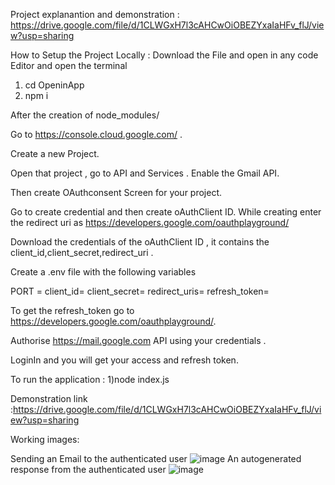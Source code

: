Project explanantion and demonstration : https://drive.google.com/file/d/1CLWGxH7l3cAHCwOiOBEZYxaIaHFv_flJ/view?usp=sharing

How to Setup the Project Locally :
Download the File and open in any code Editor and open the terminal
1) cd OpeninApp
2) npm i
   
After the creation of node_modules/ 

Go to https://console.cloud.google.com/ .

Create a new Project.

Open that project , go to API and Services . Enable the Gmail API.

Then create OAuthconsent Screen for your project.

Go to create credential and then create oAuthClient ID. While creating enter the redirect uri as https://developers.google.com/oauthplayground/

Download the credentials of the oAuthClient ID , it contains the client_id,client_secret,redirect_uri .

Create a .env file with the following variables

PORT = 
client_id=
client_secret=
redirect_uris=
refresh_token=

To get the refresh_token go to https://developers.google.com/oauthplayground/.

Authorise https://mail.google.com API using your credentials .

LoginIn and you will get your access and refresh token.

To run the application : 
1)node index.js

Demonstration link  :https://drive.google.com/file/d/1CLWGxH7l3cAHCwOiOBEZYxaIaHFv_flJ/view?usp=sharing

Working images: 

Sending an Email to the authenticated user
![image](https://github.com/MridulDhahari/Auto-Generated-Email-Reply-with-Labels/assets/124286703/497deb3b-271a-4f8d-849a-95de74c72882)
An autogenerated response from the authenticated user
![image](https://github.com/MridulDhahari/Auto-Generated-Email-Reply-with-Labels/assets/124286703/2bc6d96d-7c7c-431e-9c00-e8288d29071e)


 

